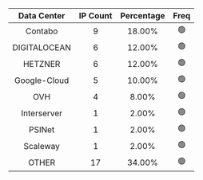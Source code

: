 | Data Center | IP Count | Percentage | Freq |
|:------------:|:--------:|:-----------:|:-----:|
| Contabo | 9 | 18.00% | 🟢 |
| DIGITALOCEAN | 6 | 12.00% | 🟢 |
| HETZNER | 6 | 12.00% | 🟢 |
| Google-Cloud | 5 | 10.00% | 🟢 |
| OVH | 4 | 8.00% | 🟢 |
| Interserver | 1 | 2.00% | 🟢 |
| PSINet | 1 | 2.00% | 🟢 |
| Scaleway | 1 | 2.00% | 🟢 |
| OTHER | 17 | 34.00% | 🟢 |